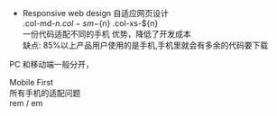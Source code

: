 - Responsive web design 自适应网页设计 <br>
.col-md-${n} .col-sm-${n} .col-xs-${n} <br>
一份代码适配不同的手机 优势，降低了开发成本 <br>
缺点: 85%以上产品用户使用的是手机,手机里就会有多余的代码要下载 <br>

PC 和移动端一般分开，

Mobile First<br>
  所有手机的适配问题 <br>
  rem / em
